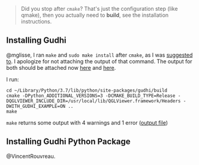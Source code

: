 > Did you stop after `cmake`? That's just the configuration step (like qmake), then you actually need to **build**, see the installation instructions.

## Installing Gudhi

@mglisse, I ran `make` and `sudo make install` after `cmake`, as I was [suggested to](#https://github.com/GUDHI/gudhi-devel/issues/241#issuecomment-596572300). I apologize for not attaching the output of that command. The output for both should be attached now [here](#https://github.com/ChemGuy88/oda/blob/master/gudhiTroubleshooting/makeOutput.txt) and [here](#https://github.com/ChemGuy88/oda/blob/master/gudhiTroubleshooting/makeInstallOutput.txt).

I run:

```
cd ~/Library/Python/3.7/lib/python/site-packages/gudhi/build
cmake -DPython_ADDITIONAL_VERSIONS=3 -DCMAKE_BUILD_TYPE=Release -DQGLVIEWER_INCLUDE_DIR=/usr/local/lib/QGLViewer.framework/Headers -DWITH_GUDHI_EXAMPLE=ON ..
make
```

`make` returns some output with 4 warnings and 1 error ([output file](#))

## Installing Gudhi Python Package

@VincentRouvreau.
